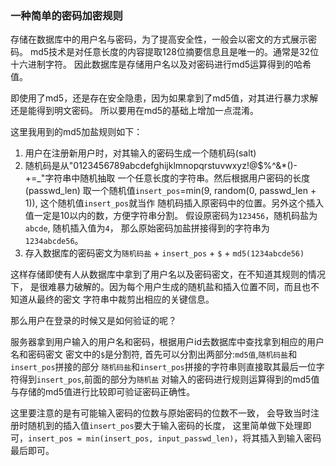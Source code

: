 ### 一种简单的密码加密规则

存储在数据库中的用户名与密码，为了提高安全性，一般会以密文的方式展示密码。
md5技术是对任意长度的内容提取128位摘要信息且是唯一的。通常是32位十六进制字符。
因此数据库是存储用户名以及对密码进行md5运算得到的哈希值。

即使用了md5，还是存在安全隐患，因为如果拿到了md5值，对其进行暴力求解还是能得到明文密码。
所以要用在md5的基础上增加一点混淆。

这里我用到的md5加盐规则如下：
1. 用户在注册新用户时，对其输入的密码生成一个随机码(salt)
2. 随机码是从"0123456789abcdefghijklmnopqrstuvwxyz!@$%^&*()-+=_"字符串中随机抽取
一个任意长度的字符串。然后根据用户密码的长度(passwd_len)
取一个随机值`insert_pos`=min(9, random(0, passwd_len + 1)), 这个随机值`insert_pos`就当作
随机码插入原密码中的位置。另外这个插入值一定是10以内的数，方便字符串分割。
假设原密码为`123456`，随机码盐为`abcde`, 随机插入值为`4`，
那么原始密码加盐拼接得到的字符串为`1234abcde56`。
3. 存入数据库的密码密文为`随机码盐` + `insert_pos` + `$` + `md5(1234abcde56)`

这样存储即使有人从数据库中拿到了用户名以及密码密文，在不知道其规则的情况下，
是很难暴力破解的。因为每个用户生成的随机盐和插入位置不同，而且也不知道从最终的密文
字符串中裁剪出相应的关键信息。

那么用户在登录的时候又是如何验证的呢？

服务器拿到用户输入的用户名和密码，根据用户id去数据库中查找拿到相应的用户名和密码密文
密文中的`$`是分割符,
首先可以分割出两部分:`md5值`,`随机码盐`和`insert_pos`拼接的部分
`随机码盐`和`insert_pos`拼接的字符串则直接取其最后一位字符得到`insert_pos`,前面的部分为`随机盐`
对输入的密码进行规则运算得到的md5值与存储的md5值进行比较即可验证密码正确性。

这里要注意的是有可能输入密码的位数与原始密码的位数不一致，
会导致当时注册时随机到的插入值`insert_pos`要大于输入密码的长度，
这里简单做下处理即可，```insert_pos = min(insert_pos, input_passwd_len)```，将其插入到输入密码最后即可。
